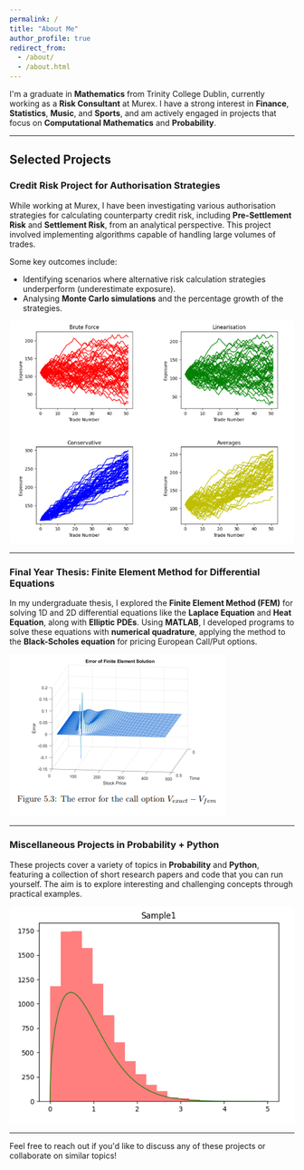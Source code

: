 ```yaml
---
permalink: /
title: "About Me"
author_profile: true
redirect_from: 
  - /about/
  - /about.html
---
```



I'm a graduate in **Mathematics** from Trinity College Dublin, currently working as a **Risk Consultant** at Murex. I have a strong interest in **Finance**, **Statistics**, **Music**, and **Sports**, and am actively engaged in projects that focus on **Computational Mathematics** and **Probability**.

---

## Selected Projects

### Credit Risk Project for Authorisation Strategies

While working at Murex, I have been investigating various authorisation strategies for calculating counterparty credit risk, including **Pre-Settlement Risk** and **Settlement Risk**, from an analytical perspective. This project involved implementing algorithms capable of handling large volumes of trades. 

Some key outcomes include:
- Identifying scenarios where alternative risk calculation strategies underperform (underestimate exposure).
- Analysing **Monte Carlo simulations** and the percentage growth of the strategies.

![Credit Risk Photo](/images/cr.png)

---

### Final Year Thesis: Finite Element Method for Differential Equations

In my undergraduate thesis, I explored the **Finite Element Method (FEM)** for solving 1D and 2D differential equations like the **Laplace Equation** and **Heat Equation**, along with **Elliptic PDEs**. Using **MATLAB**, I developed programs to solve these equations with **numerical quadrature**, applying the method to the **Black-Scholes equation** for pricing European Call/Put options.

![FEM Photo](/images/fem.png)

---

### Miscellaneous Projects in Probability + Python

These projects cover a variety of topics in **Probability** and **Python**, featuring a collection of short research papers and code that you can run yourself. The aim is to explore interesting and challenging concepts through practical examples.

![Other Photo](/images/otherimage.png)

---

Feel free to reach out if you'd like to discuss any of these projects or collaborate on similar topics!
